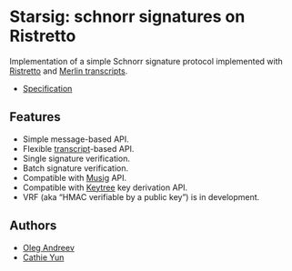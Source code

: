 # Starsig: schnorr signatures on Ristretto

Implementation of a simple Schnorr signature protocol
implemented with [Ristretto](https://ristretto.group) and [Merlin transcripts](https://merlin.cool).

* [Specification](docs/spec.md)

## Features

* Simple message-based API.
* Flexible [transcript](https://merlin.cool)-based API.
* Single signature verification.
* Batch signature verification.
* Compatible with [Musig](../musig) API.
* Compatible with [Keytree](../keytree) key derivation API.
* VRF (aka “HMAC verifiable by a public key”) is in development.

## Authors

* [Oleg Andreev](https://github.com/oleganza)
* [Cathie Yun](https://github.com/cathieyun)
